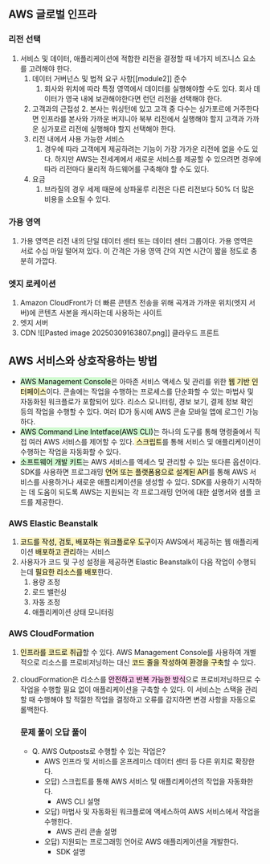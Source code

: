 ## AWS 글로벌 인프라

### 리전 선택
1. 서비스 및 데이터, 애플리케이션에 적합한 리전을 결정할 때 네가지 비즈니스 요소를 고려해야 한다.
	1. 데이터 거버넌스 및 법적 요구 사항[[module2]] 준수
		1. 회사와 위치에 따라 특정 영역에서 데이터를 실행해야할 수도 있다. 회사 데이터가 영국 내에 보관해야한다면 런던 리전을 선택해야 한다.
	2. 고객과의 근접성
		2. 본사는 워싱턴에 있고 고객 중 다수는 싱가포르에 거주한다면 인프라를 본사와 가까운 버지니아 북부 리전에서 실행해야 할지 고객과 가까운 싱가포르 리전에 실행해야 할지 선택해야 한다.
	3. 리전 내에서 사용 가능한 서비스
		1. 경우에 따라 고객에게 제공하려는 기능이 가장 가가운 리전에 없을 수도 있다. 하지만 AWS는 전세계에서 새로운 서비스를 제공할 수 있으려면 경우에 따라 리전마다 물리적 하드웨어를 구축해야 할 수도 있다.
	4. 요금
		1. 브라질의 경우 세제 때문에 상파울루 리전은 다른 리전보다 50% 더 많은 비용을 소요될 수 있다.

### 가용 영역
1. 가용 영역은 리전 내의 단일 데이터 센터 또는 데이터 센터 그룹이다. 가용 영역은 서로 수십 마일 떨어져 있다. 이 간격은 가용 영역 간의 지연 시간이 짧을 정도로 충분히 가깝다. 

### 엣지 로케이션
1. Amazon CloudFront가 더 빠른 콘텐츠 전송을 위해 곡개과 가까운 위치(엣지 서버)에 콘텐츠 사본을 캐시하는데 사용하는 사이트
2. 엣지 서버 
3. CDN
![[Pasted image 20250309163807.png]]
클라우드 프론트

## AWS 서비스와 상호작용하는 방법
- <mark style="background: #BBFABBA6;">AWS Management Console</mark>은 아마존 서비스 액세스 및 관리를 위한 <mark style="background: #FFF3A3A6;">웹 기반 인터페이스</mark>이다. 콘솔에는 작업을 수행하는 프로세스를 단순화할 수 있는 마법사 및 자동화된 워크플로가 포함되어 있다. 리소스 모니터링, 경보 보기, 결제 정보 확인 등의 작업을 수행할 수 있다. 여러 ID가 동시에 AWS 콘솔 모바일 앱에 로그인 가능하다.
- <mark style="background: #BBFABBA6;">AWS Command Line Intetface(AWS CLI)</mark>는 하나의 도구를 통해 명령줄에서 직접 여러 AWS 서비스를 제어할 수 있다.<mark style="background: #FFF3A3A6;"> 스크립트</mark>를 통해 서비스 및 애플리케이션이 수행하는 작업을 자동화할 수 있다. 
- <mark style="background: #BBFABBA6;">소프트웨어 개발 키트</mark>는 AWS 서비스를 액세스 및 관리할 수 있는 또다른 옵션이다. SDK를 사용하면 프로그래밍 <mark style="background: #FFF3A3A6;">언어 또는 플랫폼용으로 설계된 API</mark>를 통해 AWS 서비스를 사용하거나 새로운 애플리케이션을 생성할 수 있다. SDK를 사용하기 시작하는 데 도움이 되도록 AWS는 지원되는 각 프로그래밍 언어에 대한 설명서와 샘플 코드를 제공한다. 

### AWS Elastic Beanstalk
1. <mark style="background: #FFF3A3A6;">코드를 작성, 검토, 배포하는 워크플로우 도구</mark>이자 AWS에서 제공하는 웹 애플리케이션 <mark style="background: #FFF3A3A6;">배포하고 관리</mark>하는 서비스
2. 사용자가 코드 및 구성 설정을 제공하면 Elastic Beanstalk이 다음 작업이 수행되는데 <mark style="background: #FFF3A3A6;">필요한 리소스를 배포</mark>한다.
	1. 용량 조정
	2. 로드 밸런싱
	3. 자동 조정
	4. 애플리케이션 상태 모니터링

### AWS CloudFormation
1. <mark style="background: #FFF3A3A6;">인프라를 코드로 취급</mark>할 수 있다. AWS Management Console를 사용하여 개별적으로 리소스를 프로비저닝하는 대신 <mark style="background: #FFF3A3A6;">코드 줄을 작성하여 환경을 구축</mark>할 수 있다.
2. cloudFormation은 리소스를 <mark style="background: #FFB8EBA6;">안전하고 반복 가능한 방식</mark>으로 프로비저닝하므로 수작업을 수행할 필요 없이 애플리케이션을 구축할 수 있다. 이 서비스는 스택을 관리할 때 수행해야 할 적절한 작업을 결정하고 오류를 감지하면 변경 사항을 자동으로 롤백한다.


	### 문제 풀이 오답 풀이
	- Q. AWS Outposts로 수행할 수 있는 작업은?
		- AWS 인프라 및 서비스를 온프레미스 데이터 센터 등 다른 위치로 확장한다.
		- 오답) 스크립트를 통해 AWS 서비스 및 애플리케이션의 작업을 자동화한다.
			- AWS CLI 설명
		- 오답) 마법사 및 자동화된 워크플로에 액세스하여 AWS 서비스에서 작업을 수행한다.
			- AWS 관리 콘솔 설명
		- 오답) 지원되는 프로그래밍 언어로 AWS 애플리케이션을 개발한다.
			- SDK 설명
